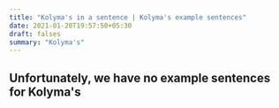 ```yaml
---
title: "Kolyma's in a sentence | Kolyma's example sentences"
date: 2021-01-20T19:57:50+05:30
draft: falses
summary: "Kolyma's"
---
```

## Unfortunately, we have no example sentences for Kolyma's                 
